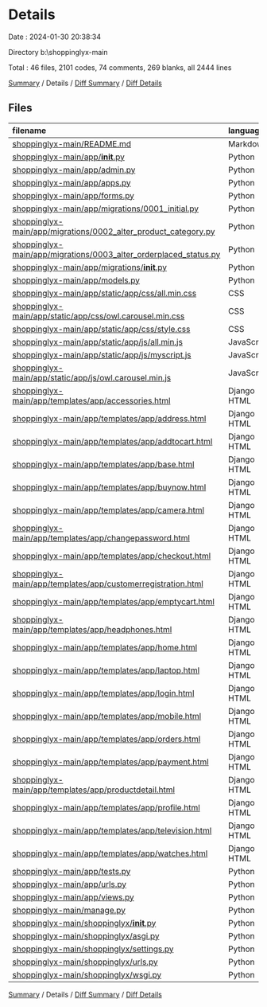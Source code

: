 # Details

Date : 2024-01-30 20:38:34

Directory b:\\shoppinglyx-main

Total : 46 files,  2101 codes, 74 comments, 269 blanks, all 2444 lines

[Summary](results.md) / Details / [Diff Summary](diff.md) / [Diff Details](diff-details.md)

## Files
| filename | language | code | comment | blank | total |
| :--- | :--- | ---: | ---: | ---: | ---: |
| [shoppinglyx-main/README.md](/shoppinglyx-main/README.md) | Markdown | 3 | 0 | 1 | 4 |
| [shoppinglyx-main/app/__init__.py](/shoppinglyx-main/app/__init__.py) | Python | 0 | 0 | 1 | 1 |
| [shoppinglyx-main/app/admin.py](/shoppinglyx-main/app/admin.py) | Python | 27 | 1 | 9 | 37 |
| [shoppinglyx-main/app/apps.py](/shoppinglyx-main/app/apps.py) | Python | 3 | 0 | 3 | 6 |
| [shoppinglyx-main/app/forms.py](/shoppinglyx-main/app/forms.py) | Python | 46 | 0 | 8 | 54 |
| [shoppinglyx-main/app/migrations/0001_initial.py](/shoppinglyx-main/app/migrations/0001_initial.py) | Python | 56 | 1 | 7 | 64 |
| [shoppinglyx-main/app/migrations/0002_alter_product_category.py](/shoppinglyx-main/app/migrations/0002_alter_product_category.py) | Python | 12 | 1 | 6 | 19 |
| [shoppinglyx-main/app/migrations/0003_alter_orderplaced_status.py](/shoppinglyx-main/app/migrations/0003_alter_orderplaced_status.py) | Python | 12 | 1 | 6 | 19 |
| [shoppinglyx-main/app/migrations/__init__.py](/shoppinglyx-main/app/migrations/__init__.py) | Python | 0 | 0 | 1 | 1 |
| [shoppinglyx-main/app/models.py](/shoppinglyx-main/app/models.py) | Python | 97 | 1 | 19 | 117 |
| [shoppinglyx-main/app/static/app/css/all.min.css](/shoppinglyx-main/app/static/app/css/all.min.css) | CSS | 1 | 4 | 0 | 5 |
| [shoppinglyx-main/app/static/app/css/owl.carousel.min.css](/shoppinglyx-main/app/static/app/css/owl.carousel.min.css) | CSS | 1 | 5 | 0 | 6 |
| [shoppinglyx-main/app/static/app/css/style.css](/shoppinglyx-main/app/static/app/css/style.css) | CSS | 59 | 27 | 12 | 98 |
| [shoppinglyx-main/app/static/app/js/all.min.js](/shoppinglyx-main/app/static/app/js/all.min.js) | JavaScript | 1 | 4 | 0 | 5 |
| [shoppinglyx-main/app/static/app/js/myscript.js](/shoppinglyx-main/app/static/app/js/myscript.js) | JavaScript | 72 | 3 | 6 | 81 |
| [shoppinglyx-main/app/static/app/js/owl.carousel.min.js](/shoppinglyx-main/app/static/app/js/owl.carousel.min.js) | JavaScript | 2 | 5 | 0 | 7 |
| [shoppinglyx-main/app/templates/app/accessories.html](/shoppinglyx-main/app/templates/app/accessories.html) | Django HTML | 39 | 0 | 0 | 39 |
| [shoppinglyx-main/app/templates/app/address.html](/shoppinglyx-main/app/templates/app/address.html) | Django HTML | 34 | 0 | 3 | 37 |
| [shoppinglyx-main/app/templates/app/addtocart.html](/shoppinglyx-main/app/templates/app/addtocart.html) | Django HTML | 153 | 0 | 7 | 160 |
| [shoppinglyx-main/app/templates/app/base.html](/shoppinglyx-main/app/templates/app/base.html) | Django HTML | 103 | 0 | 10 | 113 |
| [shoppinglyx-main/app/templates/app/buynow.html](/shoppinglyx-main/app/templates/app/buynow.html) | Django HTML | 6 | 0 | 0 | 6 |
| [shoppinglyx-main/app/templates/app/camera.html](/shoppinglyx-main/app/templates/app/camera.html) | Django HTML | 35 | 0 | 0 | 35 |
| [shoppinglyx-main/app/templates/app/changepassword.html](/shoppinglyx-main/app/templates/app/changepassword.html) | Django HTML | 32 | 0 | 0 | 32 |
| [shoppinglyx-main/app/templates/app/checkout.html](/shoppinglyx-main/app/templates/app/checkout.html) | Django HTML | 47 | 0 | 5 | 52 |
| [shoppinglyx-main/app/templates/app/customerregistration.html](/shoppinglyx-main/app/templates/app/customerregistration.html) | Django HTML | 33 | 0 | 3 | 36 |
| [shoppinglyx-main/app/templates/app/emptycart.html](/shoppinglyx-main/app/templates/app/emptycart.html) | Django HTML | 13 | 0 | 2 | 15 |
| [shoppinglyx-main/app/templates/app/headphones.html](/shoppinglyx-main/app/templates/app/headphones.html) | Django HTML | 38 | 0 | 1 | 39 |
| [shoppinglyx-main/app/templates/app/home.html](/shoppinglyx-main/app/templates/app/home.html) | Django HTML | 197 | 0 | 17 | 214 |
| [shoppinglyx-main/app/templates/app/laptop.html](/shoppinglyx-main/app/templates/app/laptop.html) | Django HTML | 39 | 0 | 0 | 39 |
| [shoppinglyx-main/app/templates/app/login.html](/shoppinglyx-main/app/templates/app/login.html) | Django HTML | 29 | 0 | 3 | 32 |
| [shoppinglyx-main/app/templates/app/mobile.html](/shoppinglyx-main/app/templates/app/mobile.html) | Django HTML | 39 | 0 | 0 | 39 |
| [shoppinglyx-main/app/templates/app/orders.html](/shoppinglyx-main/app/templates/app/orders.html) | Django HTML | 62 | 0 | 6 | 68 |
| [shoppinglyx-main/app/templates/app/payment.html](/shoppinglyx-main/app/templates/app/payment.html) | Django HTML | 48 | 0 | 3 | 51 |
| [shoppinglyx-main/app/templates/app/productdetail.html](/shoppinglyx-main/app/templates/app/productdetail.html) | Django HTML | 45 | 0 | 6 | 51 |
| [shoppinglyx-main/app/templates/app/profile.html](/shoppinglyx-main/app/templates/app/profile.html) | Django HTML | 33 | 0 | 5 | 38 |
| [shoppinglyx-main/app/templates/app/television.html](/shoppinglyx-main/app/templates/app/television.html) | Django HTML | 37 | 0 | 0 | 37 |
| [shoppinglyx-main/app/templates/app/watches.html](/shoppinglyx-main/app/templates/app/watches.html) | Django HTML | 37 | 0 | 0 | 37 |
| [shoppinglyx-main/app/tests.py](/shoppinglyx-main/app/tests.py) | Python | 1 | 1 | 2 | 4 |
| [shoppinglyx-main/app/urls.py](/shoppinglyx-main/app/urls.py) | Python | 54 | 0 | 2 | 56 |
| [shoppinglyx-main/app/views.py](/shoppinglyx-main/app/views.py) | Python | 433 | 4 | 57 | 494 |
| [shoppinglyx-main/manage.py](/shoppinglyx-main/manage.py) | Python | 17 | 1 | 5 | 23 |
| [shoppinglyx-main/shoppinglyx/__init__.py](/shoppinglyx-main/shoppinglyx/__init__.py) | Python | 0 | 0 | 1 | 1 |
| [shoppinglyx-main/shoppinglyx/asgi.py](/shoppinglyx-main/shoppinglyx/asgi.py) | Python | 10 | 0 | 7 | 17 |
| [shoppinglyx-main/shoppinglyx/settings.py](/shoppinglyx-main/shoppinglyx/settings.py) | Python | 79 | 15 | 36 | 130 |
| [shoppinglyx-main/shoppinglyx/urls.py](/shoppinglyx-main/shoppinglyx/urls.py) | Python | 6 | 0 | 2 | 8 |
| [shoppinglyx-main/shoppinglyx/wsgi.py](/shoppinglyx-main/shoppinglyx/wsgi.py) | Python | 10 | 0 | 7 | 17 |

[Summary](results.md) / Details / [Diff Summary](diff.md) / [Diff Details](diff-details.md)